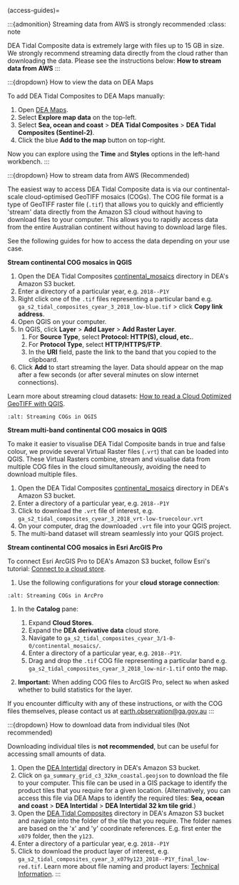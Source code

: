 (access-guides)=

:::{admonition} Streaming data from AWS is strongly recommended
:class: note

DEA Tidal Composite data is extremely large with files up to 15 GB in size. We strongly recommend streaming data directly from the cloud rather than downloading the data. Please see the instructions below: **How to stream data from AWS**
:::

:::{dropdown} How to view the data on DEA Maps

To add DEA Tidal Composites to DEA Maps manually:

1. Open [DEA Maps](https://maps.dea.ga.gov.au/).
1. Select **Explore map data** on the top-left.
1. Select **Sea, ocean and coast** &gt; **DEA Tidal Composites** &gt; **DEA Tidal Composites (Sentinel-2)**.
1. Click the blue **Add to the map** button on top-right.

Now you can explore using the **Time** and **Styles** options in the left-hand workbench.
:::

:::{dropdown} How to stream data from AWS (Recommended)

The easiest way to access DEA Tidal Composite data is via our continental-scale cloud-optimised GeoTIFF mosaics (COGs).
The COG file format is a type of GeoTIFF raster file (`.tif`) that allows you to quickly and efficiently 'stream' data directly from the Amazon S3 cloud without having to download files to your computer.
This allows you to rapidly access data from the entire Australian continent without having to download large files.

See the following guides for how to access the data depending on your use case.

**Stream continental COG mosaics in QGIS**
    
1. Open the DEA Tidal Composites [continental_mosaics](https://data.dea.ga.gov.au/?prefix=derivative/ga_s2_tidal_composites_cyear_3/1-0-0/continental_mosaics/) directory in DEA's Amazon S3 bucket.
1. Enter a directory of a particular year, e.g. `2018--P1Y`
1. Right click one of the `.tif` files representing a particular band e.g. `ga_s2_tidal_composites_cyear_3_2018_low-blue.tif` &gt; click **Copy link address**.
1. Open QGIS on your computer.
1. In QGIS, click **Layer** &gt; **Add Layer** &gt; **Add Raster Layer**.
    1. For **Source Type**, select **Protocol: HTTP(S), cloud, etc.**.
    1. For **Protocol Type**, select **HTTP/HTTPS/FTP**.
    1. In the **URI** field, paste the link to the band that you copied to the clipboard.
1. Click **Add** to start streaming the layer. Data should appear on the map after a few seconds (or after several minutes on slow internet connections).

Learn more about streaming cloud datasets: [How to read a Cloud Optimized GeoTIFF with QGIS](https://cogeo.org/qgis-tutorial.html).

```{figure} /_files/dea-tidal-composites/streaming-cogs.*
:alt: Streaming COGs in QGIS
```

**Stream multi-band continental COG mosaics in QGIS**

To make it easier to visualise DEA Tidal Composite bands in true and false colour, we provide several Virtual Raster files (`.vrt`) that can be loaded into QGIS.
These Virtual Rasters combine, stream and visualise data from multiple COG files in the cloud simultaneously, avoiding the need to download multiple files.

1. Open the DEA Tidal Composites [continental_mosaics](https://data.dea.ga.gov.au/?prefix=derivative/ga_s2_tidal_composites_cyear_3/1-0-0/continental_mosaics/) directory in DEA's Amazon S3 bucket.
1. Enter a directory of a particular year, e.g. `2018--P1Y`
1. Click to download the `.vrt` file of interest, e.g. `ga_s2_tidal_composites_cyear_3_2018_vrt-low-truecolour.vrt`
1. On your computer, drag the downloaded `.vrt` file into your QGIS project.
1. The multi-band dataset will stream seamlessly into your QGIS project.

**Stream continental COG mosaics in Esri ArcGIS Pro**

To connect Esri ArcGIS Pro to DEA's Amazon S3 bucket, follow Esri's tutorial: [Connect to a cloud store](https://pro.arcgis.com/en/pro-app/latest/help/projects/connect-to-cloud-stores.htm). 

1. Use the following configurations for your **cloud storage connection**:

```{figure} /_files/dea-tidal-composites/arcpro_cog_settings.*
:alt: Streaming COGs in ArcPro
```

1. In the **Catalog** pane:
    1. Expand **Cloud Stores**.
    1. Expand the **DEA derivative data** cloud store.
    1. Navigate to `ga_s2_tidal_composites_cyear_3/1-0-0/continental_mosaics/`.
    1. Enter a directory of a particular year, e.g. `2018--P1Y`.
    1. Drag and drop the `.tif` COG file representing a particular band e.g. `ga_s2_tidal_composites_cyear_3_2018_low-nir-1.tif` onto the map.

1. **Important:** When adding COG files to ArcGIS Pro, select `No` when asked whether to build statistics for the layer.

If you encounter difficulty with any of these instructions, or with the COG files themselves, please contact us at [earth.observation@ga.gov.au](mailto:earth.observation@ga.gov.au)
:::

:::{dropdown} How to download data from individual tiles (Not recommended)

Downloading individual tiles is **not recommended**, but can be useful for accessing small amounts of data. 

1. Open the [DEA Intertidal](https://data.dea.ga.gov.au/?prefix=derivative/ga_s2ls_intertidal_cyear_3/) directory in DEA's Amazon S3 bucket.
1. Click on `ga_summary_grid_c3_32km_coastal.geojson` to download the file to your computer. This file can be used in a GIS package to identify the product tiles that you require for a given location. (Alternatively, you can access this file via DEA Maps to identify the required tiles: **Sea, ocean and coast** &gt; **DEA Intertidal** &gt; **DEA Intertidal 32 km tile grid**.)
1. Open the [DEA Tidal Composites](https://data.dea.ga.gov.au/?prefix=derivative/ga_s2_tidal_composites_cyear_3/1-0-0/) directory in DEA's Amazon S3 bucket and navigate into the folder of the tile that you require. The folder names are based on the 'x' and 'y' coordinate references. E.g. first enter the `x079` folder, then the `y123`.
1. Enter a directory of a particular year, e.g. `2018--P1Y`
1. Click to download the product layer of interest, e.g. `ga_s2_tidal_composites_cyear_3_x079y123_2018--P1Y_final_low-red.tif`. Learn more about file naming and product layers: [Technical Information](./?tab=description#product-layers).
:::
